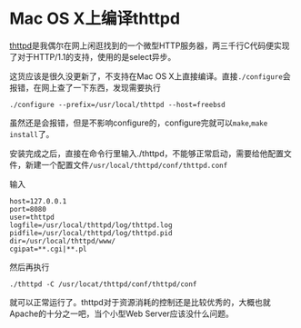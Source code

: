 Mac OS X上编译thttpd
===================

[thttpd](http://acme.com/software/thttpd/)是我偶尔在网上闲逛找到的一个微型HTTP服务器，两三千行C代码便实现了对于HTTP/1.1的支持，使用的是select异步。

这货应该是很久没更新了，不支持在Mac OS X上直接编译。直接```./configure```会报错，在网上查了一下东西，发现需要执行
   
   
    ./configure --prefix=/usr/local/thttpd --host=freebsd

虽然还是会报错，但是不影响configure的，configure完就可以```make```,```make install```了。

安装完成之后，直接在命令行里输入./thttpd，不能够正常启动，需要给他配置文件，新建一个配置文件```/usr/local/thttpd/conf/thttpd.conf```

输入

    host=127.0.0.1
    port=8080
    user=thttpd
    logfile=/usr/local/thttpd/log/thttpd.log
    pidfile=/usr/local/thttpd/log/thttpd.pid
    dir=/usr/local/thttpd/www/
    cgipat=**.cgi|**.pl

然后再执行
    
    ./thttpd -C /usr/locat/thttpd/conf/thttpd/conf
    
    
就可以正常运行了。thttpd对于资源消耗的控制还是比较优秀的，大概也就Apache的十分之一吧，当个小型Web Server应该没什么问题。
